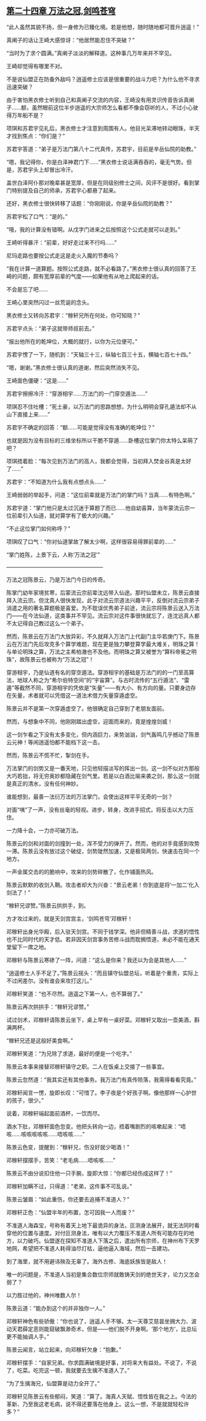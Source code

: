 ## [第二十四章 万法之冠,剑鸣苍穹](https://www.xxbiquge.com/11_11207/5463416.html)


  “此人虽然其貌不扬，但一身修为已臻化境。若是他想，随时随地都可晋升逍遥！”

  真阐子的话让王崎大感惊讶：“他居然能忍住不突破？”

  “当时为了求个圆满。”真阐子淡淡的解释道。这种事几万年来并不罕见。

  王崎却觉得有哪里不对。

  不是说仙盟正在防备外敌吗？逍遥修士应该是很重要的战斗力吧？为什么他不寻求迅速突破？

  由于害怕黑衣修士听到自己和真阐子交流的内容，王崎没有用灵识传音告诉真阐子……额，虽然眼前这位半步逍遥的大宗师怎么看都不像会窃听的人，不过小心驶得万年船不是？

  项琪和苏君宇见礼后，黑衣修士才注意到周围有人。他目光呆滞地转动眼珠，半天才找到焦点：“你们是？”

  苏君宇答道：“弟子是万法门第八十二代真传，苏君宇，目前是辛岳仙院的助教。”

  “嗯，我记得你，你是白泽神君门下……”黑衣修士说话满吞吞的，毫无气势。但是，苏君宇头上却冒出冷汗。

  盖世白泽阿仆那对晚辈甚是宽厚，但是在同级别修士之间，风评不是很好。看到掌门特别提及自己的师承，苏君宇心都悬了起来。

  还好，黑衣修士很快转移了话题：“你刚刚说，你是辛岳仙院的助教？”

  苏君宇松了口气：“是的。”

  “哦，我的计算没有错啊。从戊字门进来之后按照这个公式走就可以走到。”

  王崎听得暴汗：“前辈，好好走过来不行吗……”

  尼玛走路也要按公式走这是走火入魔的节奏吗？

  “我在计算一道算题。按照公式走路，就不必看路了。”黑衣修士很认真的回答了王崎的问题，颇有宽厚前辈的气度——如果他有从地上爬起来的话。

  不会是忘了吧……

  王崎心里突然闪过一丝荒诞的念头。

  黑衣修士又转向苏君宇：“稼轩兄所在何处，你可知晓？”

  苏君宇点头：“弟子这就带师叔前去。”

  “报出他所在的乾坤位，大概的就行，以你为元位便可。”

  苏君宇愣了一下，随机到：“天轴三十三，纵轴七百三十五，横轴七百七十四。”

  “嗯，谢谢。”黑衣修士很认真的道谢，然后突然消失不见。

  王崎面色僵硬：“这是……”

  苏君宇擦擦冷汗：“穿游相宇……万法门的一门穿空遁法……”

  项琪忍不住吐槽：“死土豪，以万法门的思路想想，为什么明明会穿孔遁法却不从山下直接上来……”

  苏君宇不确定的回答：“额……可能是觉得没有准确的乾坤位？”

  也就是因为没有目标的三维坐标所以干脆不穿遁……卧槽这位掌门你太特么呆萌了吧？

  项琪捂着脸：“每次见到万法门的高人，我都会觉得，当初拜入焚金谷真是太好了……”

  苏君宇：“不知道为什么我有点想点头……”

  王崎弱弱的举起手，问道：“这位前辈就是万法门的掌门吗？当真……有特色啊。”

  苏君宇道：“掌门他只是太过沉迷于算题了而已……他自幼喜算，当年蒙流云宗一位前辈引入仙道，就对算学有了极大的兴趣。”

  “不止这位掌门如何称呼？”

  项琪叹了口气：“你对仙道掌故了解太少啊，这样很容易得罪前辈的……”

  “掌门姓陈，上景下云，人称‘万法之冠’”

  ——————————————————

  万法之冠陈景云，乃是万法门今日的传奇。

  陈掌门幼年家境贫寒，后蒙流云宗前辈沈远带入仙途。那时仙盟未立，陈景云直接拜入流云宗。但沈真人很快发现，此子对流云宗道法兴趣平平，反倒对流云宗弟子消遣之用的著名算题极是喜爱。为不耽误优秀弟子前途，流云宗将陈景云送入万法门——在今法仙道，这类事并不罕见。流云宗对这件事很快就忘了，连沈远真人都不太记得自己教过这么一个弟子。

  然而，陈景云在万法门大放异彩，不久就拜入万法门上代副门主华若庚门下。陈景云在万法门先后攻克多个算学难题，现在更是独力攀登算学最大难关，明珠之算！与单论明珠之算，万法之主希柏澈也不及他。而明珠之算又被誉为“算科帝冕之明珠”，故陈景云也被称为“万法之冠”！

  穿游相宇，乃是仙道有名的穿空遁法。穿游相宇的基础是万法门的的一门至高算法，地球人称之为“希尔伯特空间”的“宇宙算”。与古时流传的“五行遁法”、“雷遁”等截然不同，穿游相宇的凭依是“矢量”——有大小、有方向的量。只要身边存在矢量，术者就可以凭借这一道法术借力矢量穿遁虚空。

  陈景云并不是第一次穿遁虚空了。他很确定自己穿到了老朋友面前。

  然而，与想象中不同，他刚刚踏出虚空，迎面而来的，竟是煌煌剑威！

  这一剑乍看之下没有太多变化，但内涵巨力，来势汹汹，剑气轰鸣几乎撼动了陈景云元神！等闲逍遥怕都不能档下这一击。

  然而，陈景云不慌不忙，掣剑在手。

  万法掌门的剑势又是一番天地，只见他轻描淡写的挥出一剑。这一剑不似对方那般大巧若拙，将无穷奥妙都隐藏在剑气里。若是以白酒比喻来袭之剑，那么这一剑就是真正的清水，没有任何神妙。

  谁能想到，最善一法衍万法的万法掌门，会使出这样平平无奇的一剑？

  对面“咦”了一声，没有丝毫的轻视。进步，转身，改进手招式，将反击以大力压住。

  一力降十会，一力亦可破万法。

  陈景云的剑和对面的剑撞到一处，浑不受力的弹开了。然而，他的对手竟感到攻势一滞。陈景云没有放过这个破绽，剑势陡然加速，又是极简两剑，快速击在同一个地方。

  一声金属交击的的脆响中，攻来的剑势碎散了，化作铺面热风。

  陈景云默默的收剑入鞘。攻击者却大为兴奋：“景云老弟！你到底是将‘一加二’化入剑法了！”

  “稼轩兄谬赞。”陈景云拱拱手，到。

  方才攻过来的，就是天剑宫宫主，‘剑鸣苍穹’邓稼轩！

  邓稼轩出身光华殿，后入驻天剑宫。不同于钱学深。他非但精善斗战，求道的悟性也不比同时代的天才低。若非因天剑宫事务苦修斗战而耽搁悟道，未必不能在通天堂留下一席之地。

  邓稼轩与陈景云寒碜了一阵，问道：“这么是你来？我还以为会是其他人……”

  “逍遥修士人手不足了。”陈景云摇头：“而且镇守仙盟总坛，听着是个重责，实际上不过闲差尔。没有谁会来攻打这儿。”

  邓稼轩笑道：“也不尽然。逍遥之下第一人，也不算弱了。”

  陈景云再次拱拱手：“稼轩兄谬赞。”

  试过剑术，邓稼轩请陈景云坐下，桌上早有一桌好菜。邓稼轩又取出一壶美酒，斟满两杯。

  “稼轩兄还是这般好美食啊。”

  邓稼轩笑道：“为兄除了求道，最好的便是一个吃字。”

  陈景云本事来接替邓稼轩镇守之职。二人在饭桌上交接了一些事宜。

  陈景云忽然道：“我其实还有其他事务。我万法门有真传陨落，我需得看看究竟。”

  邓稼轩闻言一愣，旋即长叹：“可惜了。李子夜是个好孩子啊。像他那样一心护世的孩子，很少。”

  说着，邓稼轩端起面前酒杯，一饮而尽。

  酒水下肚，邓稼轩面色忽变。他把头转向一边，捂着嘴剧烈的咳嗽起来：“唔咳……咳咳咳咳咳……唔咳咳……”

  陈景云色变，提醒到：“稼轩兄，伤没好就少喝酒！”

  邓稼轩摆摆手，苦笑：“老毛病……唔咳咳……”

  陈景云不由分说扣住他一只手腕，旋即大惊：“你都已经伤成这样了！”

  邓稼轩加瞒不过，只得道：“老弟，这件事不可乱说。”

  陈景云皱眉：“如此重伤，你还要去追捕不准道人？”

  邓稼轩正色：“仙盟半年的布置，怎可因我一人而废？”

  不准道人海森宝，号称有着天上地下最诡异的身法，叵测身法展开，就无法同时看穿他的位置与速度。对付叵测身法，唯有以大力覆压不准道人所有可能存在的地方，以力破巧。仙盟遂在探知不准道人下落之后，遣出所有宗师，在神州布下天罗地网，希望把不准道人耗得油尽灯枯，逼他逼入海域，然后一击建功。

  到了海里，就不用避讳殃及无辜了。海外古修、海底妖族皆是敌人！

  唯一的问题是，不准道人当初是集合数位宗师就敢铸天剑的绝世天才，论力又怎会弱了？

  以力胜过他的，神州唯数人尔！

  陈景云道：“能办到这个的并非独你一人。”

  邓稼轩神色有些骄傲：“你也说了，逍遥人手不够。太一天尊艾慈昙坐拥大力、波动天君薛定恶则能窥破飘渺奇术，但是——他们脱不开身啊。‘那个地方’，比总坛更不能抽调人手。”

  陈景云闻言，站立起来，向邓稼轩欠身：“抱歉。”

  邓稼轩摆手：“自家兄弟。你求圆满破境是好事，对将来大有益处。不说了，不说了，吃菜。吃完这一顿，我就要去生擒不准道人了。”

  “为了生擒海兄，仙盟算是动力全开了。”

  邓稼轩见陈景云有些郁闷，笑道：“算了。海真人天赋、悟性皆在我之上。今法的革新、乃至我这老毛病，说不得还要落在他身上。这么一想，不是就就轻松许多？”

  
